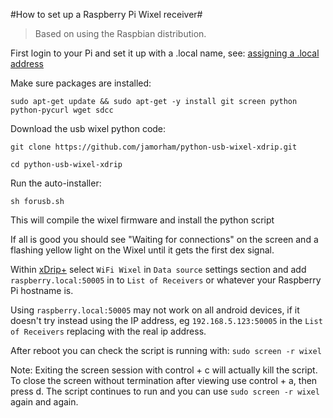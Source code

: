 #How to set up a Raspberry Pi Wixel receiver#

>Based on using the Raspbian distribution.

First login to your Pi and set it up with a .local name, see: [assigning a .local address](http://www.howtogeek.com/167190/how-and-why-to-assign-the-.local-domain-to-your-raspberry-pi/)

Make sure packages are installed:

`sudo apt-get update && sudo apt-get -y install git screen python python-pycurl wget sdcc`

Download the usb wixel python code:

`git clone https://github.com/jamorham/python-usb-wixel-xdrip.git`

`cd python-usb-wixel-xdrip`

Run the auto-installer:

`sh forusb.sh`

This will compile the wixel firmware and install the python script

If all is good you should see "Waiting for connections" on the screen 
and a flashing yellow light on the Wixel until it gets the first dex signal.

Within [xDrip+](https://jamorham.github.io/#xdrip-plus) select `WiFi Wixel` in `Data source` settings section and add `raspberry.local:50005` in to `List of Receivers` or whatever your Raspberry Pi hostname is.

Using `raspberry.local:50005` may not work on all android devices, if it doesn't try instead using the IP address, eg `192.168.5.123:50005` in the `List of Receivers` replacing with the real ip address.

After reboot you can check the script is running with:
`sudo screen -r wixel`

Note: Exiting the screen session with control + c will actually kill the script. To close the screen without termination after viewing use control + a, then press d. The script continues to run and you can use `sudo screen -r wixel` again and again.
